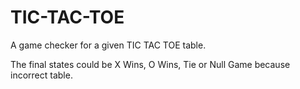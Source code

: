 # TIC-TAC-TOE
A game checker for a given TIC TAC TOE table.

The final states could be X Wins, O Wins, Tie or Null Game because incorrect table.
